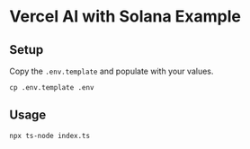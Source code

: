 # Vercel AI with Solana Example

## Setup

Copy the `.env.template` and populate with your values.

```
cp .env.template .env
```

## Usage

```
npx ts-node index.ts
```
